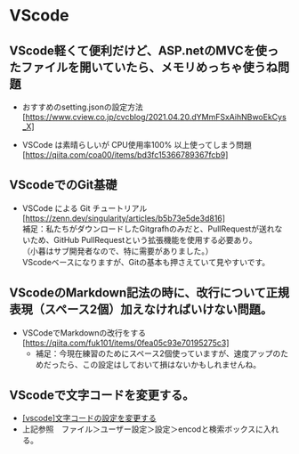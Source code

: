 # VScode

## VScode軽くて便利だけど、ASP.netのMVCを使ったファイルを開いていたら、メモリめっちゃ使うね問題

- おすすめのsetting.jsonの設定方法  
[https://www.cview.co.jp/cvcblog/2021.04.20.dYMmFSxAihNBwoEkCys_X]

- VSCode は素晴らしいが CPU使用率100% 以上使ってしまう問題  
[https://qiita.com/coa00/items/bd3fc15366789367fcb9]

## VScodeでのGit基礎

- VSCode による Git チュートリアル  
[https://zenn.dev/singularity/articles/b5b73e5de3d816]  
補足：私たちがダウンロードしたGitgrafhのみだと、PullRequestが送れないため、GitHub PullRequestという拡張機能を使用する必要あり。  
（小暮はサブ開発者なので、特に需要がありました。）  
VScodeベースになりますが、Gitの基本も押さえていて見やすいです。

## VScodeのMarkdown記法の時に、改行について正規表現（スペース2個）加えなければいけない問題。
- VSCodeでMarkdownの改行をする  
[https://qiita.com/fuk101/items/0fea05c93e70195275c3]  
  - 補足：今現在練習のためにスペース2個使っていますが、速度アップのためだったら、この設定はしておいて損はないかもしれませんね。

## VScodeで文字コードを変更する。
- [[vscode]文字コードの設定を変更する](https://qiita.com/antladybug/items/4eaa564ab46546a1a493)
- 上記参照　ファイル＞ユーザー設定＞設定＞encodと検索ボックスに入れる。

